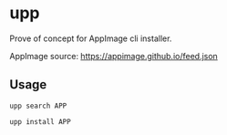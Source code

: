 # upp

Prove of concept for AppImage cli installer.

AppImage source: https://appimage.github.io/feed.json

## Usage

```
upp search APP

upp install APP
```
